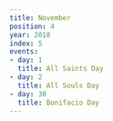 ```yaml
---
title: November
position: 4
year: 2018
index: 5
events:
- day: 1
  title: All Saints Day
- day: 2
  title: All Souls Day
- day: 30
  title: Bonifacio Day
---
```


